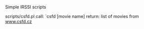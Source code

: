 Simple IRSSI scripts

  scripts/csfd.pl
    call: `csfd [movie name]
    return: list of movies from www.csfd.cz
